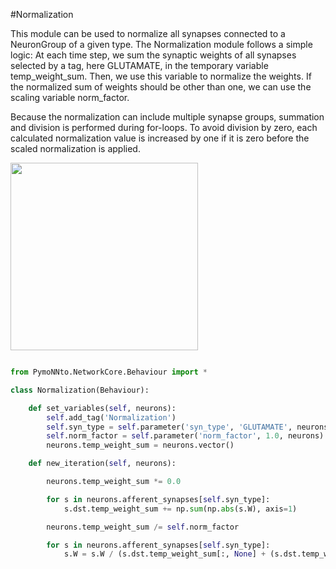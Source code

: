 #Normalization

This module can be used to normalize all synapses connected to a NeuronGroup of a given type.
The Normalization module follows a simple logic:
At each time step, we sum the synaptic weights of all synapses selected by a tag, here GLUTAMATE, in the temporary variable temp_weight_sum.
Then, we use this variable to normalize the weights.
If the normalized sum of weights should be other than one, we can use the scaling variable norm_factor.

Because the normalization can include multiple synapse groups, summation and division is performed during for-loops.
To avoid division by zero, each calculated normalization value is increased by one if it is zero before the scaled normalization is applied.

<img width="300" src="https://raw.githubusercontent.com/trieschlab/PymoNNto/Images/Normalization_beh.png"><br>

```python

from PymoNNto.NetworkCore.Behaviour import *

class Normalization(Behaviour):

    def set_variables(self, neurons):
        self.add_tag('Normalization')
        self.syn_type = self.parameter('syn_type', 'GLUTAMATE', neurons)
        self.norm_factor = self.parameter('norm_factor', 1.0, neurons)
        neurons.temp_weight_sum = neurons.vector()

    def new_iteration(self, neurons):

        neurons.temp_weight_sum *= 0.0

        for s in neurons.afferent_synapses[self.syn_type]:
            s.dst.temp_weight_sum += np.sum(np.abs(s.W), axis=1)

        neurons.temp_weight_sum /= self.norm_factor

        for s in neurons.afferent_synapses[self.syn_type]:
            s.W = s.W / (s.dst.temp_weight_sum[:, None] + (s.dst.temp_weight_sum[:, None] == 0))

```